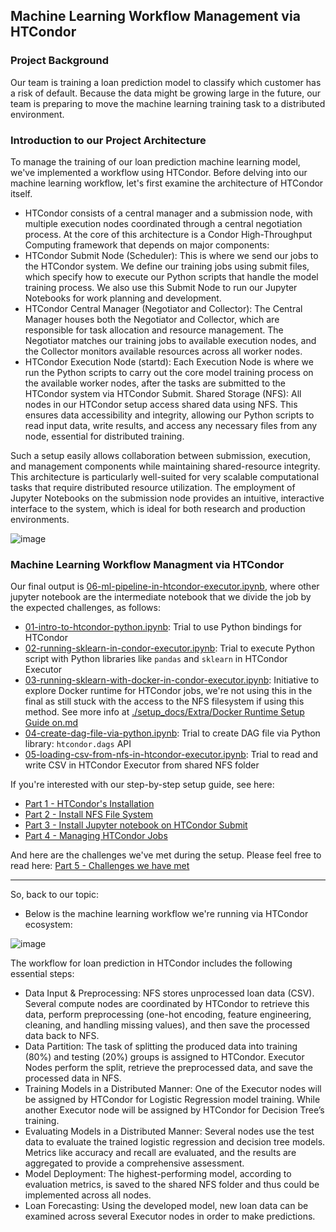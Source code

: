 ## Machine Learning Workflow Management via HTCondor

### Project Background
Our team is training a loan prediction model to classify which customer has a risk of default. Because the data might be growing large in the future, our team is preparing to move the machine learning training task to a distributed environment.

### Introduction to our Project Architecture
To manage the training of our loan prediction machine learning model, we've implemented a workflow using HTCondor. Before delving into our machine learning workflow, let's first examine the architecture of HTCondor itself.

- HTCondor consists of a central manager and a submission node, with multiple execution nodes coordinated through a central negotiation process. At the core of this architecture is a Condor High-Throughput Computing framework that depends on major components: 
- HTCondor Submit Node (Scheduler): This is where we send our jobs to the HTCondor system. We define our training jobs using submit files, which specify how to execute our Python scripts that handle the model training process. We also use this Submit Node to run our Jupyter Notebooks for work planning and development.
- HTCondor Central Manager (Negotiator and Collector): The Central Manager houses both the Negotiator and Collector, which are responsible for task allocation and resource management. The Negotiator matches our training jobs to available execution nodes, and the Collector monitors available resources across all worker nodes.
- HTCondor Execution Node (startd): Each Execution Node is where we run the Python scripts to carry out the core model training process on the available worker nodes, after the tasks are submitted to the HTCondor system via HTCondor Submit.
Shared Storage (NFS): All nodes in our HTCondor setup access shared data using NFS. This ensures data accessibility and integrity, allowing our Python scripts to read input data, write results, and access any necessary files from any node, essential for distributed training.

Such a setup easily allows collaboration between submission, execution, and management components while maintaining shared-resource integrity. This architecture is particularly well-suited for very scalable computational tasks that require distributed resource utilization. The employment of Jupyter Notebooks on the submission node provides an intuitive, interactive interface to the system, which is ideal for both research and production environments.

![image](https://github.com/user-attachments/assets/0e017405-51c4-410a-a77c-01dab7ae0542)

### Machine Learning Workflow Managment via HTCondor

Our final output is [06-ml-pipeline-in-htcondor-executor.ipynb](06-ml-pipeline-in-htcondor-executor.ipynb), where other jupyter notebook are the intermediate notebook that we divide the job by the expected challenges, as follows:
- [01-intro-to-htcondor-python.ipynb](01-intro-to-htcondor-python.ipynb): Trial to use Python bindings for HTCondor
- [02-running-sklearn-in-condor-executor.ipynb](02-running-sklearn-in-condor-executor.ipynb): Trial to execute Python script with Python libraries like `pandas` and `sklearn` in HTCondor Executor
- [03-running-sklearn-with-docker-in-condor-executor.ipynb](03-running-sklearn-with-docker-in-condor-executor.ipynb): Initiative to explore Docker runtime for HTCondor jobs, we're not using this in the final as still stuck with the access to the NFS filesystem if using this method. See more info at [./setup_docs/Extra/Docker Runtime Setup Guide on.md](./setup_docs/Extra/Docker%20Runtime%20Setup%20Guide%20on.md)
- [04-create-dag-file-via-python.ipynb](04-create-dag-file-via-python.ipynb): Trial to create DAG file via Python library: `htcondor.dags` API
- [05-loading-csv-from-nfs-in-htcondor-executor.ipynb](05-loading-csv-from-nfs-in-htcondor-executor.ipynb): Trial to read and write CSV in HTCondor Executor from shared NFS folder

If you're interested with our step-by-step setup guide, see here:
- [Part 1 - HTCondor's Installation](setup_docs/Part%201%20-%20HTCondor's%20Installation.md)
- [Part 2 - Install NFS File System](setup_docs/Part%202%20-%20Install%20NFS%20File%20System.md)
- [Part 3 - Install Jupyter notebook on HTCondor Submit](setup_docs/Part%203%20-%20Install%20Jupyter%20notebook.md)
- [Part 4 - Managing HTCondor Jobs](setup_docs/Part%204%20-%20%20Managing%20HTCondor%20Jobs.md)

And here are the challenges we've met during the setup. Please feel free to read here: [Part 5 - Challenges we have met](setup_docs/Part%205%20-%20Challenges%20we%20have%20met.md)

--------------------------------------------

So, back to our topic:

- Below is the machine learning workflow we're running via HTCondor ecosystem:

![image](https://github.com/user-attachments/assets/b69c43e1-e780-499b-9258-4d3658b8958d)

The workflow for loan prediction in HTCondor includes the following essential steps:

- Data Input & Preprocessing: NFS stores unprocessed loan data (CSV). Several compute nodes are coordinated by HTCondor to retrieve this data, perform preprocessing (one-hot encoding, feature engineering, cleaning, and handling missing values), and then save the processed data back to NFS.
- Data Partition: The task of splitting the produced data into training (80%) and testing (20%) groups is assigned to HTCondor. Executor Nodes perform the split, retrieve the preprocessed data, and save the processed data in NFS.
- Training Models in a Distributed Manner: One of the Executor nodes will be assigned by HTCondor for Logistic Regression model training. While another Executor node will be assigned by HTCondor for Decision Tree’s training.
- Evaluating Models in a Distributed Manner: Several nodes use the test data to evaluate the trained logistic regression and decision tree models. Metrics like accuracy and recall are evaluated, and the results are aggregated to provide a comprehensive assessment.
- Model Deployment: The highest-performing model, according to evaluation metrics, is saved to the shared NFS folder and thus could be implemented across all nodes.
- Loan Forecasting: Using the developed model, new loan data can be examined across several Executor nodes in order to make predictions.
